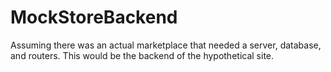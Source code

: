 # MockStoreBackend
Assuming there was an actual marketplace that needed a server, database, and routers. This would be the backend of the hypothetical site.
